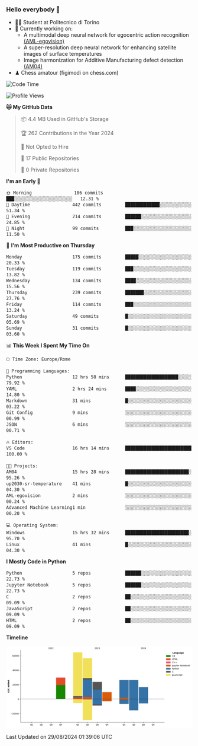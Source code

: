 ### Hello everybody 👋
- 🧑‍🎓 Student at Politecnico di Torino
- 🤖 Currently working on:
  - A multimodal deep neural network for egocentric action recognition [(AML-egovision)](https://github.com/figimodi/AML-egovision)
  - A super-resolution deep neural network for enhancing satellite images of surface temperatures
  - Image harmonization for Additive Manufacturing defect detection [(AM04)](https://github.com/figimodi/AM04)
- ♟ Chess amatour (figimodi on chess.com)

<!--
[![Figimodi's GitHub stats](https://github-readme-stats.vercel.app/api?username=figimodi&rank_icon=github&show_icons=true&include_all_commits=true)](https://github.com/figimodi/github-readme-stats)

![Top Langs](https://github-readme-stats.vercel.app/api/top-langs/?username=figimodi&layout=compact&)

[![Figimodi's WakaTime stats](https://github-readme-stats.vercel.app/api/wakatime?username=figimodi)](https://github.com/figimodi/github-readme-stats)
-->

<!--START_SECTION:waka-->
![Code Time](http://img.shields.io/badge/Code%20Time-297%20hrs%2010%20mins-blue)

![Profile Views](http://img.shields.io/badge/Profile%20Views-0-blue)

**🐱 My GitHub Data** 

> 📦 4.4 MB Used in GitHub's Storage 
 > 
> 🏆 262 Contributions in the Year 2024
 > 
> 🚫 Not Opted to Hire
 > 
> 📜 17 Public Repositories 
 > 
> 🔑 0 Private Repositories 
 > 
**I'm an Early 🐤** 

```text
🌞 Morning                106 commits         ███░░░░░░░░░░░░░░░░░░░░░░   12.31 % 
🌆 Daytime                442 commits         █████████████░░░░░░░░░░░░   51.34 % 
🌃 Evening                214 commits         ██████░░░░░░░░░░░░░░░░░░░   24.85 % 
🌙 Night                  99 commits          ███░░░░░░░░░░░░░░░░░░░░░░   11.50 % 
```
📅 **I'm Most Productive on Thursday** 

```text
Monday                   175 commits         █████░░░░░░░░░░░░░░░░░░░░   20.33 % 
Tuesday                  119 commits         ███░░░░░░░░░░░░░░░░░░░░░░   13.82 % 
Wednesday                134 commits         ████░░░░░░░░░░░░░░░░░░░░░   15.56 % 
Thursday                 239 commits         ███████░░░░░░░░░░░░░░░░░░   27.76 % 
Friday                   114 commits         ███░░░░░░░░░░░░░░░░░░░░░░   13.24 % 
Saturday                 49 commits          █░░░░░░░░░░░░░░░░░░░░░░░░   05.69 % 
Sunday                   31 commits          █░░░░░░░░░░░░░░░░░░░░░░░░   03.60 % 
```


📊 **This Week I Spent My Time On** 

```text
🕑︎ Time Zone: Europe/Rome

💬 Programming Languages: 
Python                   12 hrs 58 mins      ████████████████████░░░░░   79.92 % 
YAML                     2 hrs 24 mins       ████░░░░░░░░░░░░░░░░░░░░░   14.80 % 
Markdown                 31 mins             █░░░░░░░░░░░░░░░░░░░░░░░░   03.22 % 
Git Config               9 mins              ░░░░░░░░░░░░░░░░░░░░░░░░░   00.99 % 
JSON                     6 mins              ░░░░░░░░░░░░░░░░░░░░░░░░░   00.71 % 

🔥 Editors: 
VS Code                  16 hrs 14 mins      █████████████████████████   100.00 % 

🐱‍💻 Projects: 
AM04                     15 hrs 28 mins      ████████████████████████░   95.26 % 
up2030-sr-temperature    41 mins             █░░░░░░░░░░░░░░░░░░░░░░░░   04.30 % 
AML-egovision            2 mins              ░░░░░░░░░░░░░░░░░░░░░░░░░   00.24 % 
Advanced Machine Learning1 min               ░░░░░░░░░░░░░░░░░░░░░░░░░   00.20 % 

💻 Operating System: 
Windows                  15 hrs 32 mins      ████████████████████████░   95.70 % 
Linux                    41 mins             █░░░░░░░░░░░░░░░░░░░░░░░░   04.30 % 
```

**I Mostly Code in Python** 

```text
Python                   5 repos             ██████░░░░░░░░░░░░░░░░░░░   22.73 % 
Jupyter Notebook         5 repos             ██████░░░░░░░░░░░░░░░░░░░   22.73 % 
C                        2 repos             ██░░░░░░░░░░░░░░░░░░░░░░░   09.09 % 
JavaScript               2 repos             ██░░░░░░░░░░░░░░░░░░░░░░░   09.09 % 
HTML                     2 repos             ██░░░░░░░░░░░░░░░░░░░░░░░   09.09 % 
```



**Timeline**

![Lines of Code chart](https://raw.githubusercontent.com/figimodi/figimodi/main/assets/bar_graph.png)


 Last Updated on 29/08/2024 01:39:06 UTC
<!--END_SECTION:waka-->

<!--
**figimodi/figimodi** is a ✨ _special_ ✨ repository because its `README.md` (this file) appears on your GitHub profile.

Here are some ideas to get you started:

- 🔭 I’m currently working on ...
- 🌱 I’m currently learning ...
- 👯 I’m looking to collaborate on ...
- 🤔 I’m looking for help with ...
- 💬 Ask me about ...
- 📫 How to reach me: ...
- 😄 Pronouns: ...
- ⚡ Fun fact: ...
-->
